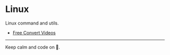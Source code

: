 # Linux

Linux command and utils.

- [Free Convert Videos](convert-videos.md)

---

Keep calm and code on 🤘.
